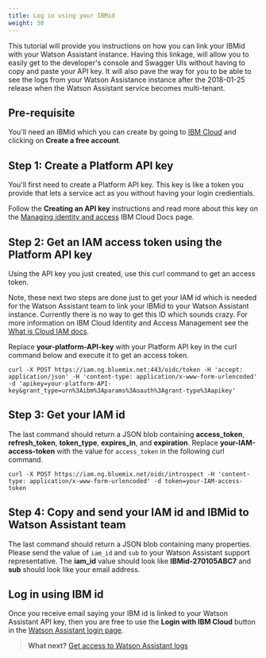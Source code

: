 ```yaml
---
title: Log in using your IBMid
weight: 30
---
```


This tutorial will provide you instructions on how you can link your IBMid with your Watson Assistant instance.  Having this linkage, will allow you to easily get to the developer's console and Swagger UIs without having to copy and paste your API key.  It will also pave the way for you to be able to see the logs from your Watson Assistance instance after the 2018-01-25 release when the Watson Assistant service becomes multi-tenant.

## Pre-requisite

You'll need an IBMid which you can create by going to [IBM Cloud](https://bluemix.net) and clicking on **Create a free account**.

## Step 1: Create a Platform API key

You'll first need to create a Platform API key.  This key is like a token you provide that lets a service act as you without having your login credientials.

Follow the **Creating an API key** instructions and read more about this key on the [Managing identity and access](https://console.bluemix.net/docs/iam/userid_keys.html#creating-an-api-key) IBM Cloud Docs page.

## Step 2: Get an IAM access token using the Platform API key

Using the API key you just created, use this curl command to get an access token.

Note, these next two steps are done just to get your IAM id which is needed for the Watson Assistant team to link your IBMid to your Watson Assistant instance.  Currently there is no way to get this ID which sounds crazy.  For more information on IBM Cloud Identity and Access Management see the [What is Cloud IAM docs](https://console.bluemix.net/docs/iam/index.html#iamoverview).

Replace **your-platform-API-key** with your Platform API key in the curl command below and execute it to get an access token.

`curl -X POST https://iam.ng.bluemix.net:443/oidc/token -H 'accept: application/json' -H 'content-type: application/x-www-form-urlencoded' -d 'apikey=your-platform-API-key&grant_type=urn%3Aibm%3Aparams%3Aoauth%3Agrant-type%3Aapikey'`

## Step 3: Get your IAM id

The last command should return a JSON blob containing **access_token**, **refresh_token**, **token_type**, **expires_in**, and **expiration**.  Replace **your-IAM-access-token** with the value for `access_token` in the following curl command.

`curl -X POST https://iam.ng.bluemix.net/oidc/introspect -H 'content-type: application/x-www-form-urlencoded' -d token=your-IAM-access-token`

## Step 4: Copy and send your IAM id and IBMid to Watson Assistant team

The last command should return a JSON blob containing many properties.  Please send the value of `iam_id` and `sub` to your Watson Assistant support representative.  The **iam_id** value should look like **IBMid-270105ABC7** and **sub** should look like your email address.

## Log in using IBM id

Once you receive email saying your IBM id is linked to your Watson Assistant API key, then you are free to use the **Login with IBM Cloud** button in the [Watson Assistant login page](https://watson-personal-assistant-toolkit.mybluemix.net/).

> **What next?** [Get access to Watson Assistant logs]({{site.baseurl}}/further-topics/get-logs/)